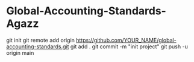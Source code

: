 # Global-Accounting-Standards-Agazz
git init git remote add origin https://github.com/YOUR_NAME/global-accounting-standards.git git add . git commit -m "init project" git push -u origin main
